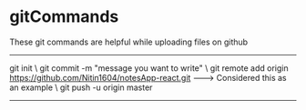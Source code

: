 # gitCommands                                                                                         
These git commands are helpful while uploading files on github 
___________________________________________________________________________________________________________ 
git init \ 
git commit -m "message you want to write" \ 
git remote add origin https://github.com/Nitin1604/notesApp-react.git ---> Considered this as an example \ 
git push -u origin master  
____________________________________________________________________________________________________________
